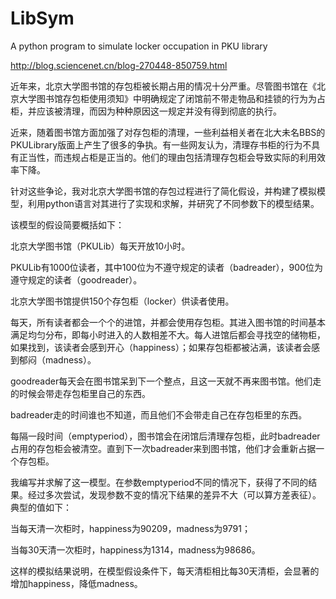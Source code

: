 LibSym
======

A python program to simulate locker occupation in PKU library

http://blog.sciencenet.cn/blog-270448-850759.html

近年来，北京大学图书馆的存包柜被长期占用的情况十分严重。尽管图书馆在《北京大学图书馆存包柜使用须知》中明确规定了闭馆前不带走物品和挂锁的行为为占柜，并应该被清理，而因为种种原因这一规定并没有得到彻底的执行。

近来，随着图书馆方面加强了对存包柜的清理，一些利益相关者在北大未名BBS的PKULibrary版面上产生了很多的争执。有一些网友认为，清理存书柜的行为不具有正当性，而违规占柜是正当的。他们的理由包括清理存包柜会导致实际的利用效率下降。

针对这些争论，我对北京大学图书馆的存包过程进行了简化假设，并构建了模拟模型，利用python语言对其进行了实现和求解，并研究了不同参数下的模型结果。

该模型的假设简要概括如下：

北京大学图书馆（PKULib）每天开放10小时。

PKULib有1000位读者，其中100位为不遵守规定的读者（badreader），900位为遵守规定的读者（goodreader）。

北京大学图书馆提供150个存包柜（locker）供读者使用。

每天，所有读者都会一个个的进馆，并都会使用存包柜。其进入图书馆的时间基本满足均匀分布，即每小时进入的人数相差不大。每人进馆后都会寻找空的储物柜，如果找到，该读者会感到开心（happiness）；如果存包柜都被沾满，该读者会感到郁闷（madness）。

goodreader每天会在图书馆呆到下一个整点，且这一天就不再来图书馆。他们走的时候会带走存包柜里自己的东西。

badreader走的时间谁也不知道，而且他们不会带走自己在存包柜里的东西。

每隔一段时间（emptyperiod），图书馆会在闭馆后清理存包柜，此时badreader占用的存包柜会被清空。直到下一次badreader来到图书馆，他们才会重新占据一个存包柜。

我编写并求解了这一模型。在参数emptyperiod不同的情况下，获得了不同的结果。经过多次尝试，发现参数不变的情况下结果的差异不大（可以算方差表征）。典型的值如下：

当每天清一次柜时，happiness为90209，madness为9791；

当每30天清一次柜时，happiness为1314，madness为98686。

这样的模拟结果说明，在模型假设条件下，每天清柜相比每30天清柜，会显著的增加happiness，降低madness。

